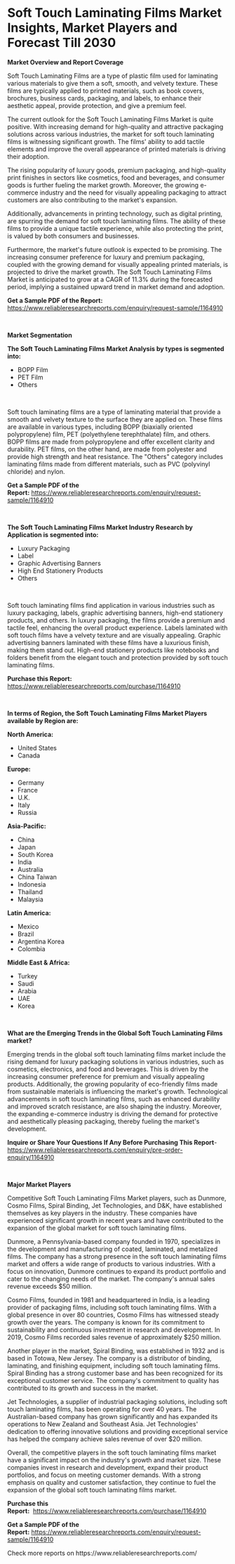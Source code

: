 <p><h1>Soft Touch Laminating Films Market Insights, Market Players and Forecast Till 2030</h1></p><p><strong>Market Overview and Report Coverage</strong></p>
<p><p>Soft Touch Laminating Films are a type of plastic film used for laminating various materials to give them a soft, smooth, and velvety texture. These films are typically applied to printed materials, such as book covers, brochures, business cards, packaging, and labels, to enhance their aesthetic appeal, provide protection, and give a premium feel.</p><p>The current outlook for the Soft Touch Laminating Films Market is quite positive. With increasing demand for high-quality and attractive packaging solutions across various industries, the market for soft touch laminating films is witnessing significant growth. The films' ability to add tactile elements and improve the overall appearance of printed materials is driving their adoption.</p><p>The rising popularity of luxury goods, premium packaging, and high-quality print finishes in sectors like cosmetics, food and beverages, and consumer goods is further fueling the market growth. Moreover, the growing e-commerce industry and the need for visually appealing packaging to attract customers are also contributing to the market's expansion.</p><p>Additionally, advancements in printing technology, such as digital printing, are spurring the demand for soft touch laminating films. The ability of these films to provide a unique tactile experience, while also protecting the print, is valued by both consumers and businesses.</p><p>Furthermore, the market's future outlook is expected to be promising. The increasing consumer preference for luxury and premium packaging, coupled with the growing demand for visually appealing printed materials, is projected to drive the market growth. The Soft Touch Laminating Films Market is anticipated to grow at a CAGR of 11.3% during the forecasted period, implying a sustained upward trend in market demand and adoption.</p></p>
<p><strong>Get a Sample PDF of the Report:</strong> <a href="https://www.reliableresearchreports.com/enquiry/request-sample/1164910">https://www.reliableresearchreports.com/enquiry/request-sample/1164910</a></p>
<p>&nbsp;</p>
<p><strong>Market Segmentation</strong></p>
<p><strong>The Soft Touch Laminating Films Market Analysis by types is segmented into:</strong></p>
<p><ul><li>BOPP Film</li><li>PET Film</li><li>Others</li></ul></p>
<p>&nbsp;</p>
<p><p>Soft touch laminating films are a type of laminating material that provide a smooth and velvety texture to the surface they are applied on. These films are available in various types, including BOPP (biaxially oriented polypropylene) film, PET (polyethylene terephthalate) film, and others. BOPP films are made from polypropylene and offer excellent clarity and durability. PET films, on the other hand, are made from polyester and provide high strength and heat resistance. The "Others" category includes laminating films made from different materials, such as PVC (polyvinyl chloride) and nylon.</p></p>
<p><strong>Get a Sample PDF of the Report:</strong>&nbsp;<a href="https://www.reliableresearchreports.com/enquiry/request-sample/1164910">https://www.reliableresearchreports.com/enquiry/request-sample/1164910</a></p>
<p>&nbsp;</p>
<p><strong>The Soft Touch Laminating Films Market Industry Research by Application is segmented into:</strong></p>
<p><ul><li>Luxury Packaging</li><li>Label</li><li>Graphic Advertising Banners</li><li>High End Stationery Products</li><li>Others</li></ul></p>
<p>&nbsp;</p>
<p><p>Soft touch laminating films find application in various industries such as luxury packaging, labels, graphic advertising banners, high-end stationery products, and others. In luxury packaging, the films provide a premium and tactile feel, enhancing the overall product experience. Labels laminated with soft touch films have a velvety texture and are visually appealing. Graphic advertising banners laminated with these films have a luxurious finish, making them stand out. High-end stationery products like notebooks and folders benefit from the elegant touch and protection provided by soft touch laminating films.</p></p>
<p><strong>Purchase this Report:</strong>&nbsp; <a href="https://www.reliableresearchreports.com/purchase/1164910">https://www.reliableresearchreports.com/purchase/1164910</a></p>
<p>&nbsp;</p>
<p><strong>In terms of Region, the Soft Touch Laminating Films Market Players available by Region are:</strong></p>
<p>
    <p> <strong> North America: </strong>
        <ul>
            <li>United States</li>
            <li>Canada</li>
        </ul>
        </p> 
    <p> <strong> Europe: </strong>
        <ul>
            <li>Germany</li>
            <li>France</li>
            <li>U.K.</li>
            <li>Italy</li>
            <li>Russia</li>
        </ul>
        </p> 
    <p> <strong> Asia-Pacific: </strong>
        <ul>
            <li>China</li>
            <li>Japan</li>
            <li>South Korea</li>
            <li>India</li>
            <li>Australia</li>
            <li>China Taiwan</li>
            <li>Indonesia</li>
            <li>Thailand</li>
            <li>Malaysia</li>
        </ul>
        </p> 
    <p> <strong> Latin America: </strong>
        <ul>
            <li>Mexico</li>
            <li>Brazil</li>
            <li>Argentina Korea</li>
            <li>Colombia</li>
        </ul>
        </p> 
    <p> <strong> Middle East & Africa: </strong>
        <ul>
            <li>Turkey</li>
            <li>Saudi</li>
            <li>Arabia</li>
            <li>UAE</li>
            <li>Korea</li>
        </ul>
    </p>
    </p>
<p>&nbsp;</p>
<p><strong>What are the Emerging Trends in the Global Soft Touch Laminating Films market?</strong></p>
<p><p>Emerging trends in the global soft touch laminating films market include the rising demand for luxury packaging solutions in various industries, such as cosmetics, electronics, and food and beverages. This is driven by the increasing consumer preference for premium and visually appealing products. Additionally, the growing popularity of eco-friendly films made from sustainable materials is influencing the market's growth. Technological advancements in soft touch laminating films, such as enhanced durability and improved scratch resistance, are also shaping the industry. Moreover, the expanding e-commerce industry is driving the demand for protective and aesthetically pleasing packaging, thereby fueling the market's development.</p></p>
<p><strong>Inquire or Share Your Questions If Any Before Purchasing This Report</strong>- <a href="https://www.reliableresearchreports.com/enquiry/pre-order-enquiry/1164910">https://www.reliableresearchreports.com/enquiry/pre-order-enquiry/1164910</a></p>
<p>&nbsp;</p>
<p><strong>Major Market Players</strong></p>
<p><p>Competitive Soft Touch Laminating Films Market players, such as Dunmore, Cosmo Films, Spiral Binding, Jet Technologies, and D&K, have established themselves as key players in the industry. These companies have experienced significant growth in recent years and have contributed to the expansion of the global market for soft touch laminating films.</p><p>Dunmore, a Pennsylvania-based company founded in 1970, specializes in the development and manufacturing of coated, laminated, and metalized films. The company has a strong presence in the soft touch laminating films market and offers a wide range of products to various industries. With a focus on innovation, Dunmore continues to expand its product portfolio and cater to the changing needs of the market. The company's annual sales revenue exceeds $50 million.</p><p>Cosmo Films, founded in 1981 and headquartered in India, is a leading provider of packaging films, including soft touch laminating films. With a global presence in over 80 countries, Cosmo Films has witnessed steady growth over the years. The company is known for its commitment to sustainability and continuous investment in research and development. In 2019, Cosmo Films recorded sales revenue of approximately $250 million.</p><p>Another player in the market, Spiral Binding, was established in 1932 and is based in Totowa, New Jersey. The company is a distributor of binding, laminating, and finishing equipment, including soft touch laminating films. Spiral Binding has a strong customer base and has been recognized for its exceptional customer service. The company's commitment to quality has contributed to its growth and success in the market.</p><p>Jet Technologies, a supplier of industrial packaging solutions, including soft touch laminating films, has been operating for over 40 years. The Australian-based company has grown significantly and has expanded its operations to New Zealand and Southeast Asia. Jet Technologies' dedication to offering innovative solutions and providing exceptional service has helped the company achieve sales revenue of over $20 million.</p><p>Overall, the competitive players in the soft touch laminating films market have a significant impact on the industry's growth and market size. These companies invest in research and development, expand their product portfolios, and focus on meeting customer demands. With a strong emphasis on quality and customer satisfaction, they continue to fuel the expansion of the global soft touch laminating films market.</p></p>
<p><strong>Purchase this Report:</strong>&nbsp;&nbsp;<a href="https://www.reliableresearchreports.com/purchase/1164910">https://www.reliableresearchreports.com/purchase/1164910</a></p>
<p></p>
<p><strong>Get a Sample PDF of the Report:</strong>&nbsp;<a href="https://www.reliableresearchreports.com/enquiry/request-sample/1164910">https://www.reliableresearchreports.com/enquiry/request-sample/1164910</a></p>
<p>Check more reports on https://www.reliableresearchreports.com/</p>